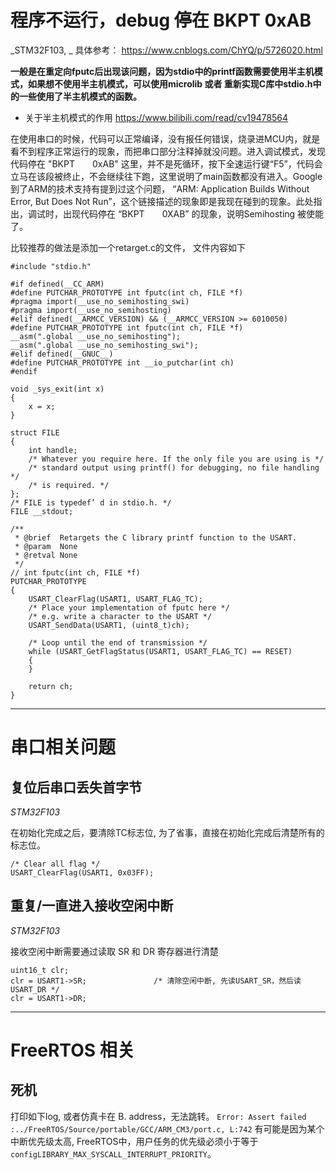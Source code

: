 # 程序不运行，debug 停在 BKPT 0xAB
_STM32F103, _
具体参考： https://www.cnblogs.com/ChYQ/p/5726020.html

**一般是在重定向fputc后出现该问题，因为stdio中的printf函数需要使用半主机模式，如果想不使用半主机模式，可以使用microlib 或者 重新实现C库中stdio.h中的一些使用了半主机模式的函数。**

- 关于半主机模式的作用
	https://www.bilibili.com/read/cv19478564


在使用串口的时候，代码可以正常编译，没有报任何错误，烧录进MCU内，就是看不到程序正常运行的现象，而把串口部分注释掉就没问题。进入调试模式，发现代码停在 "BKPT　　0xAB" 这里，并不是死循环，按下全速运行键“F5”，代码会立马在该段被终止，不会继续往下跑，这里说明了main函数都没有进入。Google到了ARM的技术支持有提到过这个问题， “ARM: Application Builds Without Error, But Does Not Run”，这个链接描述的现象即是我现在碰到的现象。此处指出，调试时，出现代码停在 “BKPT　　0XAB” 的现象，说明Semihosting 被使能了。

比较推荐的做法是添加一个retarget.c的文件， 文件内容如下
```
#include "stdio.h"

#if defined(__CC_ARM)
#define PUTCHAR_PROTOTYPE int fputc(int ch, FILE *f)
#pragma import(__use_no_semihosting_swi)
#pragma import(__use_no_semihosting)
#elif defined(__ARMCC_VERSION) && (__ARMCC_VERSION >= 6010050)
#define PUTCHAR_PROTOTYPE int fputc(int ch, FILE *f)
__asm(".global __use_no_semihosting");
__asm(".global __use_no_semihosting_swi");
#elif defined(__GNUC__)
#define PUTCHAR_PROTOTYPE int __io_putchar(int ch)
#endif

void _sys_exit(int x)
{
    x = x;
}

struct FILE
{
    int handle;
    /* Whatever you require here. If the only file you are using is */
    /* standard output using printf() for debugging, no file handling */
    /* is required. */
};
/* FILE is typedef’ d in stdio.h. */
FILE __stdout;

/**
 * @brief  Retargets the C library printf function to the USART.
 * @param  None
 * @retval None
 */
// int fputc(int ch, FILE *f)
PUTCHAR_PROTOTYPE
{
    USART_ClearFlag(USART1, USART_FLAG_TC);
    /* Place your implementation of fputc here */
    /* e.g. write a character to the USART */
    USART_SendData(USART1, (uint8_t)ch);

    /* Loop until the end of transmission */
    while (USART_GetFlagStatus(USART1, USART_FLAG_TC) == RESET)
    {
    }

    return ch;
}
```



----

# 串口相关问题

## 复位后串口丢失首字节
_STM32F103_

在初始化完成之后，要清除TC标志位, 为了省事，直接在初始化完成后清楚所有的标志位。
```
/* Clear all flag */
USART_ClearFlag(USART1, 0x03FF);
```

## 重复/一直进入接收空闲中断
_STM32F103_

接收空闲中断需要通过读取 SR 和 DR 寄存器进行清楚
```
uint16_t clr;
clr = USART1->SR;               /* 清除空闲中断, 先读USART_SR，然后读USART_DR */
clr = USART1->DR;  
```

----

# FreeRTOS 相关

## 死机
打印如下log, 或者仿真卡在 B. address，无法跳转。
`Error: Assert failed :../FreeRTOS/Source/portable/GCC/ARM_CM3/port.c, L:742`
有可能是因为某个中断优先级太高, FreeRTOS中，用户任务的优先级必须小于等于 `configLIBRARY_MAX_SYSCALL_INTERRUPT_PRIORITY`。
